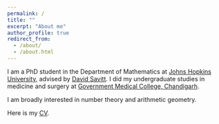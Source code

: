 ```yaml
---
permalink: /
title: ""
excerpt: "About me"
author_profile: true
redirect_from: 
  - /about/
  - /about.html
---
```



I am a PhD student in the Department of Mathematics at [Johns Hopkins University](https://mathematics.jhu.edu/), advised by [David Savitt](https://math.jhu.edu/~savitt/). I did my undergraduate studies in medicine and surgery at [Government Medical College, Chandigarh](http://gmch.gov.in/).

I am broadly interested in number theory and arithmetic geometry.

Here is my [CV](https://kalyanikansal.github.io/files/Resume.pdf).
